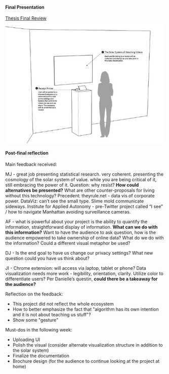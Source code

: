 #### Final Presentation
[Thesis Final Review](https://github.com/youozhan/mfadt-thesisstudio-2/blob/master/Thesis_Midterm_Review.pdf)
![alt text](Assets/sketchai_04.png "Setup")

#### Post-final reflection
Main feedback received:

MJ - great job presenting statistical research. very coherent. presenting the cosmology of the solar system of value. while you are being critical of it, still embracing the power of it. Question: why resist? **How could alternatives be presented?** What are other counter-proposals for living without this technology? Precedent: theyrule.net - data vis of corporate power. DataViz: can’t see the small type. Slime mold communicate sideways. Institute for Applied Autonomy - pre-Twitter project called “I see” / how to navigate Manhattan avoiding surveillance cameras.

AF - what is powerful about your project is the ability to quantify the information, straightforward display of information. **What can we do with this information?** Want to have the audience to ask question, how is the audience empowered to take ownership of online data? What do we do with the information? Could a different visual metaphor be used?

DJ - Is the end goal to have us change our privacy settings? What new question could you have us think about?

JI - Chrome extension: will access via laptop, tablet or phone? Data visualization needs more work - legibility, orientation, clarity. Utilize color to differentiate users? Per Danielle’s questin, **could there be a takeaway for the audience?**

Reflection on the feedback:
* This project did not reflect the whole ecosystem
* How to better emphasize the fact that "algorithm has its own intention and it is not about teaching us stuff"?
* Show some "gesture"


Must-dos in the following week:
* Uploading UI
* Polish the visual (consider alternate visualization structure in addition to the solar system)
* Finalize the documentation
* Brochure design (for the audience to continue looking at the project at home)
